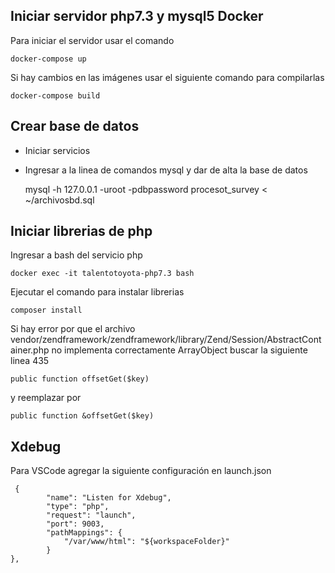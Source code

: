 Iniciar servidor php7.3 y mysql5 Docker
----------

Para iniciar el servidor usar el comando

    docker-compose up

Si hay cambios en las imágenes usar el siguiente comando para compilarlas

    docker-compose build


## Crear base de datos

- Iniciar servicios
- Ingresar a la linea de comandos mysql y dar de alta la base de datos

    mysql -h 127.0.0.1 -uroot -pdbpassword procesot_survey < ~/archivosbd.sql

## Iniciar librerias de php

Ingresar a bash del servicio php 

    docker exec -it talentotoyota-php7.3 bash
    
Ejecutar el comando para instalar librerias

    composer install

Si hay error por que el archivo vendor/zendframework/zendframework/library/Zend/Session/AbstractContainer.php no implementa correctamente ArrayObject buscar la siguiente linea 435

    public function offsetGet($key)

y reemplazar por

    public function &offsetGet($key)


## Xdebug

Para VSCode agregar la siguiente configuración en launch.json

     {
            "name": "Listen for Xdebug",
            "type": "php",
            "request": "launch",
            "port": 9003,
            "pathMappings": {
                "/var/www/html": "${workspaceFolder}"
            }
    },